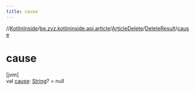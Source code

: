 ```yaml
---
title: cause
---
```

//[KotlinInside](../../../../index.html)/[be.zvz.kotlininside.api.article](../../index.html)/[ArticleDelete](../index.html)/[DeleteResult](index.html)/[cause](cause.html)



# cause



[jvm]\
val [cause](cause.html): [String](https://kotlinlang.org/api/latest/jvm/stdlib/kotlin/-string/index.html)? = null




